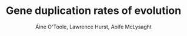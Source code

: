 ---
title: 'Gene duplication rates of evolution'
author: Áine O'Toole, Lawrence Hurst, Aoife McLysaght
group: paper
permalink: /gene_duplication/
logo: dup_thumb.png
# description: lineage set assignment for spike protein sequences
github: https://academic.oup.com/mbe/article/35/1/107/4554431
---